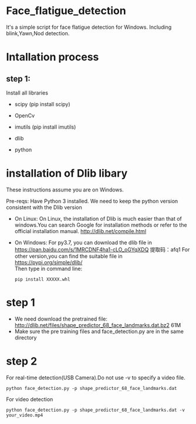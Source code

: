 # Face_flatigue_detection
It's a simple script for face flatigue detection for Windows.
Including blink,Yawn,Nod detection.

# Intallation process

## step 1:
 Install all libraries 
- scipy  (pip install scipy)
 
- OpenCv

- imutils (pip install imutils)

- dlib

- python


# installation of Dlib libary 
These instructions assume you are on Windows.

Pre-reqs:
Have Python 3 installed. We need to keep the python version consistent with the Dlib version

- On Linux:
  On Linux, the installation of Dlib is much easier than that of windows.You can search Google for installation methods or refer to the official installation manual.
  http://dlib.net/compile.html
  
- On Windows:
  For py3.7, you can download the dlib file in https://pan.baidu.com/s/1MRCDNF4ha1-cLO_oGYqXDQ  提取码：afq1
  For other version,you can find the suitable file in https://pypi.org/simple/dlib/  
  Then type in command line:
  ```
  pip install XXXXX.whl
  ```

# step 1
- We need download the pretrained file: http://dlib.net/files/shape_predictor_68_face_landmarks.dat.bz2  61M
- Make sure the pre training files and face_detection.py are in the same directory

# step 2
For real-time detection(USB Camera).Do not use -v to specify a video file.
```
python face_detection.py -p shape_predictor_68_face_landmarks.dat

```
For video detection
```
python face_detection.py -p shape_predictor_68_face_landmarks.dat -v your_video.mp4
```


